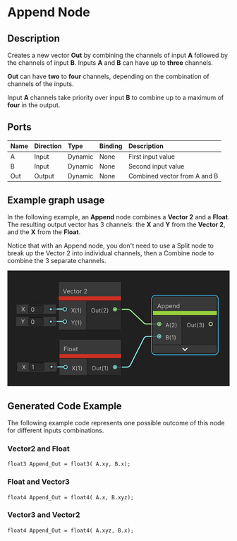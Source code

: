 # Append Node

## Description

Creates a new vector **Out** by combining the channels of input **A** followed by the channels of input **B**.
Inputs **A** and **B** can have up to **three** channels.

**Out** can have **two** to **four** channels, depending on the combination of channels of the inputs.

Input **A** channels take priority over input **B** to combine up to a maximum of **four** in the output.

## Ports

| Name        | Direction           | Type  | Binding | Description |
|:------------ |:-------------|:-----|:---|:---|
| A     | Input     | Dynamic   | None | First input value |
| B     | Input     | Dynamic   | None | Second input value |
| Out   | Output    | Dynamic   | None | Combined vector from A and B |

## Example graph usage

In the following example, an **Append** node combines a **Vector 2** and a **Float**. The resulting output vector has 3 channels: the **X** and **Y** from the **Vector 2**, and the **X** from the **Float**.

Notice that with an Append node, you don't need to use a Split node to break up the Vector 2 into individual channels, then a Combine node to combine the 3 separate channels.

![An image of the Graph window that shows a Vector 2 node and a Float node with their outputs connected to the inputs of an Append node.](images/sg-append-node-example.png)

## Generated Code Example

The following example code represents one possible outcome of this node for different inputs combinations.

### Vector2 and Float
```
float3 Append_Out = float3( A.xy, B.x);
```
### Float and Vector3
```
float4 Append_Out = float4( A.x, B.xyz);
```
### Vector3 and Vector2
```
float4 Append_Out = float4( A.xyz, B.x);
```